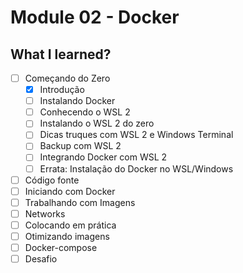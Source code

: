 # Module 02 - Docker

## What I learned?

- [ ] Começando do Zero
  - [x] Introdução
  - [ ] Instalando Docker
  - [ ] Conhecendo o WSL 2
  - [ ] Instalando o WSL 2 do zero
  - [ ] Dicas truques com WSL 2 e Windows Terminal
  - [ ] Backup com WSL 2
  - [ ] Integrando Docker com WSL 2
  - [ ] Errata: Instalação do Docker no WSL/Windows
- [ ] Código fonte
- [ ] Iniciando com Docker
- [ ] Trabalhando com Imagens
- [ ] Networks
- [ ] Colocando em prática
- [ ] Otimizando imagens
- [ ] Docker-compose
- [ ] Desafio